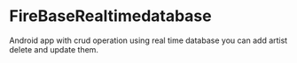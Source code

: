 # FireBaseRealtimedatabase
Android app with crud operation using real time database you can add artist delete and update them.
